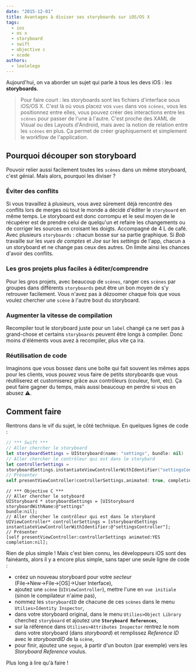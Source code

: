 ```yaml
---
date: "2015-12-01"
title: Avantages à diviser ses storyboards sur iOS/OS X
tags:
  - ios
  - os x
  - storyboard
  - swift
  - objective c
  - xcode
authors:
  - leolelego
---
```


Aujourd'hui, on va aborder un sujet qui parle à tous les devs iOS : les
**storyboards**.

> Pour faire court : les storyboards sont les fichiers d'interface sous iOS/OS
> X. C'est là où vous placez vos `vues` dans vos `scènes`, vous les positionnez
> entre elles, vous pouvez créer des interactions entre les `scènes` pour passer
> de l'une à l'autre. C'est proche des XAML de Visual ou des Layouts d'Android,
> mais avec la notion de relation entre les `scènes` en plus. Ça permet de créer
> graphiquement et simplement le workflow de l'application.

## Pourquoi découper son storyboard

Pouvoir relier aussi facilement toutes les `scènes` dans un même storyboard,
c'est génial. Mais alors, pourquoi les diviser ?

### Éviter des conflits

Si vous travaillez à plusieurs, vous avez sûrement déjà rencontré des conflits
lors de merges où tout le monde a décidé d'éditer le `storyboard` en même temps.
Le storyboard est donc corrompu et le seul moyen de le récupérer est de prendre
celui de quelqu'un et refaire les changements ou de corriger les sources en
croisant les doigts. Accompagné de 4 L de café.\
Avec plusieurs `storyboards` : chacun bosse sur sa partie graphique. Si _Bob_ travaille
sur les _vues de comptes_ et _Joe_ sur les _settings_ de l'app, chacun a un storyboard
et ne change pas ceux des autres. On limite ainsi les chances d'avoir des conflits.

### Les gros projets plus faciles à éditer/comprendre

Pour les gros projets, avec beaucoup de `scènes`, ranger ces `scènes` par
groupes dans différents `storyboards` peut être un bon moyen de s'y retrouver
facilement. Vous n'avez pas à dézoomer chaque fois que vous voulez chercher une
`scène` à l'autre bout du storyboard.

### Augmenter la vitesse de compilation

Recompiler tout le storyboard juste pour un `label` changé ça ne sert pas à
grand-chose et certains `storyboards` peuvent être longs à compiler. Donc moins
d'éléments vous avez à recompiler, plus vite ça ira.

### Réutilisation de code

Imaginons que vous bossez dans une boîte qui fait souvent les mêmes apps pour
les clients, vous pouvez vous faire de petits storyboards que vous réutiliserez
et customiserez grâce aux contrôleurs (couleur, font, etc). Ça peut faire gagner
du temps, mais aussi beaucoup en perdre si vous en abusez ⚠️.

## Comment faire

Rentrons dans le vif du sujet, le côté technique. En quelques lignes de code :

```swift
// *** Swift ***
// Aller chercher le storyboard
let storyboardSettings = UIStoryboard(name: "settings", bundle: nil)
// Aller chercher le contrôleur qui est dans le storybard
let controllerSettings =
storyboardSettings.instantiateViewControllerWithIdentifier("settingsController")
// Présenter
self.presentViewController(controllerSettings,animated: true, completion: nil)
```

```objc
// *** Objective C ***
// Aller chercher le sotyboard
UIStoryboard * storyboardSettings = [UIStoryboard storyboardWithName:@"settings"
bundle:nil];
// Aller chercher le contrôleur qui est dans le storybard
UIViewController* controllerSettings = [storyboardSettings
instantiateViewControllerWithIdentifier:@"settingsController"];
// Présenter
[self presentViewController:controllerSettings animated:YES completion:nil];
```

Rien de plus simple ! Mais c'est bien connu, les développeurs iOS sont des
fainéants, alors il y a encore plus simple, sans taper une seule ligne de code :

- créez un nouveau storyboard pour votre _secteur_ (File→New→File→[OS]→User
  Interface),
- ajoutez une `scène` (`UIViewController`), mettre l'une en `vue initiale`
  (sinon le compilateur n'aime pas),
- nommez les `storyboardID` de chacune de ces `scènes` dans le menu
  `Utilies>Identity Inspector`,
- dans votre storyboard original, dans le menu `Utilies>Object Library` cherchez
  `storyboard` et ajoutez une **`Storyboard References`**,
- sur la référence dans `Utilises>Attributes Inspector` rentrez le nom dans
  votre storyboard (dans _storyboard_) et remplissez _Reference ID_ avec le
  _storyboardID_ de la `scène`,
- pour finir, ajoutez une `segue`, à partir d'un bouton (par exemple) vers les
  _Storyboard Reference_ voulus.

Plus long à lire qu'à faire !
